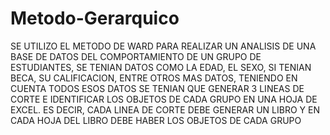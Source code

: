 # Metodo-Gerarquico
SE UTILIZO EL METODO DE WARD PARA REALIZAR UN ANALISIS DE UNA BASE DE DATOS DEL COMPORTAMIENTO DE UN GRUPO DE ESTUDIANTES, SE TENIAN DATOS COMO LA EDAD, EL SEXO, SI TENIAN BECA, SU CALIFICACION, ENTRE OTROS MAS DATOS, TENIENDO EN CUENTA TODOS ESOS DATOS SE TENIAN QUE GENERAR  3 LINEAS DE CORTE E IDENTIFICAR LOS OBJETOS DE CADA GRUPO EN UNA  HOJA DE EXCEL. ES DECIR, CADA LINEA DE CORTE DEBE GENERAR UN LIBRO Y EN CADA HOJA DEL  LIBRO DEBE HABER LOS OBJETOS DE CADA GRUPO
